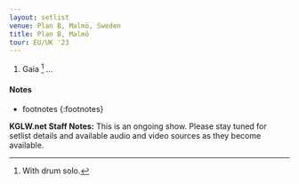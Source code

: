```yaml
---
layout: setlist
venue: Plan B, Malmö, Sweden
title: Plan B, Malmö
tour: EU/UK '23
---
```


1. Gaia
   [^1]
…
<!--snippet-->


#### Notes

[^1]: With drum solo.
* footnotes
{:footnotes}

**KGLW.net Staff Notes:**
This is an ongoing show. Please stay tuned for setlist details and available audio and video sources as they become available.
